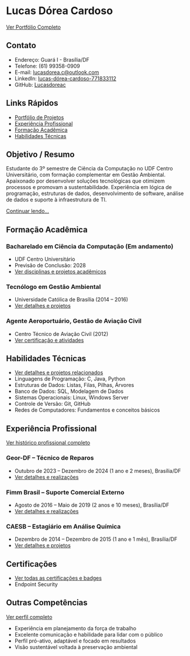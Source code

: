 # Lucas Dórea Cardoso

[Ver Portfólio Completo](https://lucasdoreac.github.io/curriculum-vitae)

## Contato
- Endereço: Guará I - Brasília/DF
- Telefone: (61) 99358-0909
- E-mail: lucasdorea.c@outlook.com
- LinkedIn: [lucas-dórea-cardoso-771833112](https://linkedin.com/in/lucas-dórea-cardoso-771833112)
- GitHub: [Lucasdoreac](https://github.com/Lucasdoreac)

## Links Rápidos
- [Portfólio de Projetos](https://lucasdoreac.github.io/curriculum-vitae/portfolio)
- [Experiência Profissional](https://lucasdoreac.github.io/curriculum-vitae/experience)
- [Formação Acadêmica](https://lucasdoreac.github.io/curriculum-vitae/education)
- [Habilidades Técnicas](https://lucasdoreac.github.io/curriculum-vitae/skills)

## Objetivo / Resumo
Estudante do 3º semestre de Ciência da Computação no UDF Centro Universitário, com formação complementar em Gestão Ambiental. Apaixonado por desenvolver soluções tecnológicas que otimizem processos e promovam a sustentabilidade. Experiência em lógica de programação, estruturas de dados, desenvolvimento de software, análise de dados e suporte à infraestrutura de TI.

[Continuar lendo...](https://lucasdoreac.github.io/curriculum-vitae/about)

## Formação Acadêmica

### Bacharelado em Ciência da Computação (Em andamento)
- UDF Centro Universitário
- Previsão de Conclusão: 2028
- [Ver disciplinas e projetos acadêmicos](https://lucasdoreac.github.io/curriculum-vitae/education#computer-science)

### Tecnólogo em Gestão Ambiental
- Universidade Católica de Brasília (2014 – 2016)
- [Ver detalhes e projetos](https://lucasdoreac.github.io/curriculum-vitae/education#environmental)

### Agente Aeroportuário, Gestão de Aviação Civil
- Centro Técnico de Aviação Civil (2012)
- [Ver certificação e atividades](https://lucasdoreac.github.io/curriculum-vitae/education#aviation)

## Habilidades Técnicas
- [Ver detalhes e projetos relacionados](https://lucasdoreac.github.io/curriculum-vitae/skills)
- Linguagens de Programação: C, Java, Python
- Estruturas de Dados: Listas, Filas, Pilhas, Árvores
- Banco de Dados: SQL, Modelagem de Dados
- Sistemas Operacionais: Linux, Windows Server
- Controle de Versão: Git, GitHub
- Redes de Computadores: Fundamentos e conceitos básicos

## Experiência Profissional
[Ver histórico profissional completo](https://lucasdoreac.github.io/curriculum-vitae/experience)

### Geor-DF – Técnico de Reparos
- Outubro de 2023 – Dezembro de 2024 (1 ano e 2 meses), Brasília/DF
- [Ver detalhes e realizações](https://lucasdoreac.github.io/curriculum-vitae/experience#geor-df)

### Fimm Brasil – Suporte Comercial Externo
- Agosto de 2016 – Maio de 2019 (2 anos e 10 meses), Brasília/DF
- [Ver detalhes e realizações](https://lucasdoreac.github.io/curriculum-vitae/experience#fimm-brasil)

### CAESB – Estagiário em Análise Química
- Dezembro de 2014 – Dezembro de 2015 (1 ano e 1 mês), Brasília/DF
- [Ver detalhes e projetos](https://lucasdoreac.github.io/curriculum-vitae/experience#caesb)

## Certificações
- [Ver todas as certificações e badges](https://lucasdoreac.github.io/curriculum-vitae/certificates)
- Endpoint Security

## Outras Competências
[Ver perfil completo](https://lucasdoreac.github.io/curriculum-vitae/skills#soft-skills)
- Experiência em planejamento da força de trabalho
- Excelente comunicação e habilidade para lidar com o público
- Perfil pró-ativo, adaptável e focado em resultados
- Visão sustentável voltada à preservação ambiental
